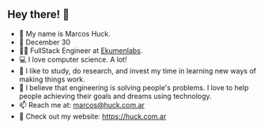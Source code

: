 ## Hey there! 👋

- 👨 My name is Marcos Huck. 
- 🎂 December 30
- 👨‍💻 FullStack Engineer at [Ekumenlabs](https://www.ekumenlabs.com).
- 💻 I love computer science. A lot! 
- 🔬 I like to study, do research, and invest my time in learning new ways of making things work.
- 💭 I believe that engineering is solving people's problems. I love to help people achieving their goals and dreams using technology.
- 📫 Reach me at: marcos@huck.com.ar
- 📄 Check out my website: https://huck.com.ar
